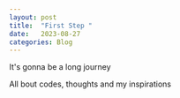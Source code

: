 ```yaml
---
layout: post
title:  "First Step "
date:   2023-08-27 
categories: Blog
---
```



It's gonna be a long journey 

All bout codes, thoughts and my inspirations

